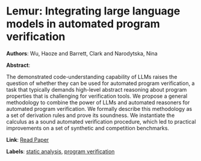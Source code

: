 # Lemur: Integrating large language models in automated program verification

**Authors**: Wu, Haoze and Barrett, Clark and Narodytska, Nina

**Abstract**:

The demonstrated code-understanding capability of LLMs raises the question of whether they can be used for automated program verification, a task that typically demands high-level abstract reasoning about program properties that is challenging for verification tools. We propose a general methodology to combine the power of LLMs and automated reasoners for automated program verification. We formally describe this methodology as a set of derivation rules and prove its soundness. We instantiate the calculus as a sound automated verification procedure, which led to practical improvements on a set of synthetic and competition benchmarks.

**Link**: [Read Paper](https://openreview.net/forum?id=Q3YaCghZNt)

**Labels**: [static analysis](../../labels/static_analysis.md), [program verification](../../labels/program_verification.md)

